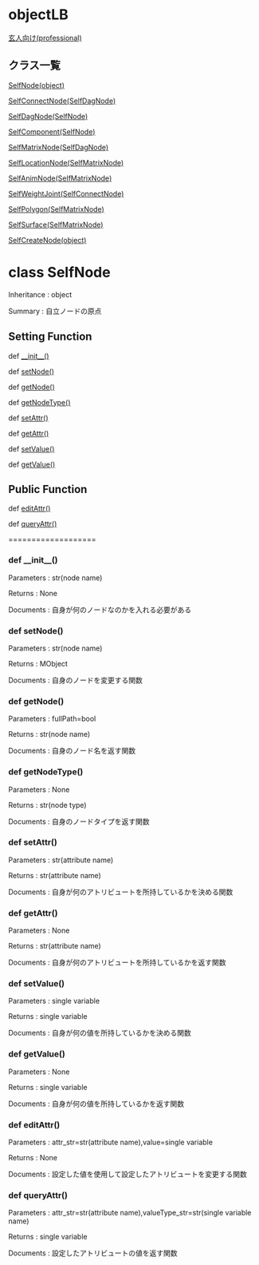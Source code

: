 # objectLB

[玄人向け(professional)](/maya/library/_document/_professional/objectLB.md)

## クラス一覧

[SelfNode(object)](#selfnode)

[SelfConnectNode(SelfDagNode)](#selfconnectnode)

[SelfDagNode(SelfNode)](#selfdagnode)

[SelfComponent(SelfNode)](#selfcomponent)

[SelfMatrixNode(SelfDagNode)](#selfmatrixnode)

[SelfLocationNode(SelfMatrixNode)](#selflocationnode)

[SelfAnimNode(SelfMatrixNode)](#selfanimnode)

[SelfWeightJoint(SelfConnectNode)](#selfweightjoint)

[SelfPolygon(SelfMatrixNode)](#selfpolygon)

[SelfSurface(SelfMatrixNode)](#selfsurface)

[SelfCreateNode(object)](#selfcreatenode)

<a id="selfnode"></a>
# class SelfNode

Inheritance : object

Summary : 自立ノードの原点
## Setting Function
def [\_\_init\_\_()](#__init__)

def [setNode()](#setnode)

def [getNode()](#getnode)

def [getNodeType()](#getnodetype)

def [setAttr()](#setattr)

def [getAttr()](#getattr)

def [setValue()](#setvalue)

def [getValue()](#getvalue)

## Public Function

def [editAttr()](#editattr)

def [queryAttr()](#queryattr)

===================

<a id="__init__"></a>
### def \_\_init\_\_()

Parameters : str(node name)

Returns : None

Documents : 自身が何のノードなのかを入れる必要がある

<a id="setnode"></a>
### def setNode()

Parameters : str(node name)

Returns : MObject

Documents : 自身のノードを変更する関数

<a id="getnode"></a>
### def getNode()

Parameters : fullPath=bool

Returns : str(node name)

Documents : 自身のノード名を返す関数

<a id="getnodetype"></a>
### def getNodeType()

Parameters : None

Returns : str(node type)

Documents : 自身のノードタイプを返す関数

<a id="setattr"></a>
### def setAttr()

Parameters : str(attribute name)

Returns : str(attribute name)

Documents : 自身が何のアトリビュートを所持しているかを決める関数

<a id="getattr"></a>
### def getAttr()

Parameters : None

Returns : str(attribute name)

Documents : 自身が何のアトリビュートを所持しているかを返す関数

<a id="setvalue"></a>
### def setValue()

Parameters : single variable

Returns : single variable

Documents : 自身が何の値を所持しているかを決める関数

<a id="getvalue"></a>
### def getValue()

Parameters : None

Returns : single variable

Documents : 自身が何の値を所持しているかを返す関数

<a id="editattr"></a>
### def editAttr()

Parameters : attr_str=str(attribute name),value=single variable

Returns : None

Documents : 設定した値を使用して設定したアトリビュートを変更する関数

<a id="queryattr"></a>
### def queryAttr()

Parameters : attr_str=str(attribute name),valueType_str=str(single variable name)

Returns : single variable

Documents : 設定したアトリビュートの値を返す関数